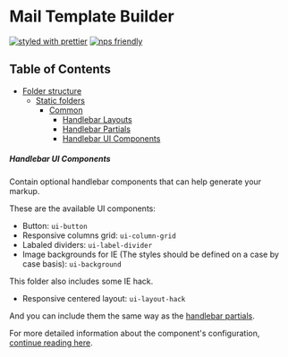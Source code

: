 
# Mail Template Builder

[![styled with prettier](https://img.shields.io/badge/styled_with-prettier-ff69b4.svg)](https://github.com/prettier/prettier) [![nps friendly](https://img.shields.io/badge/nps-friendly-blue.svg?style=flat-square)](https://github.com/kentcdodds/nps)

## Table of Contents

- [Folder structure](#folder-structure)
  - [Static folders](#static-folders)
    - [Common](#common)
      - [Handlebar Layouts](#handlebar-layouts)
      - [Handlebar Partials](#handlebar-partials)
      - [Handlebar UI Components](#handlebar-ui-components)


##### Handlebar UI Components

Contain optional handlebar components that can help generate your markup.

These are the available UI components:

- Button: `ui-button`
- Responsive columns grid: `ui-column-grid`
- Labaled dividers: `ui-label-divider`
- Image backgrounds for IE (The styles should be defined on a case by case basis): `ui-background`

This folder also includes some IE hack.

- Responsive centered layout: `ui-layout-hack`

And you can include them the same way as the [handlebar partials](#handlebar-partials).

For more detailed information about the component's configuration, [continue reading here](https://github.com/justia/mail-template-builder/tree/develop/common/ui-components#ui-components).
